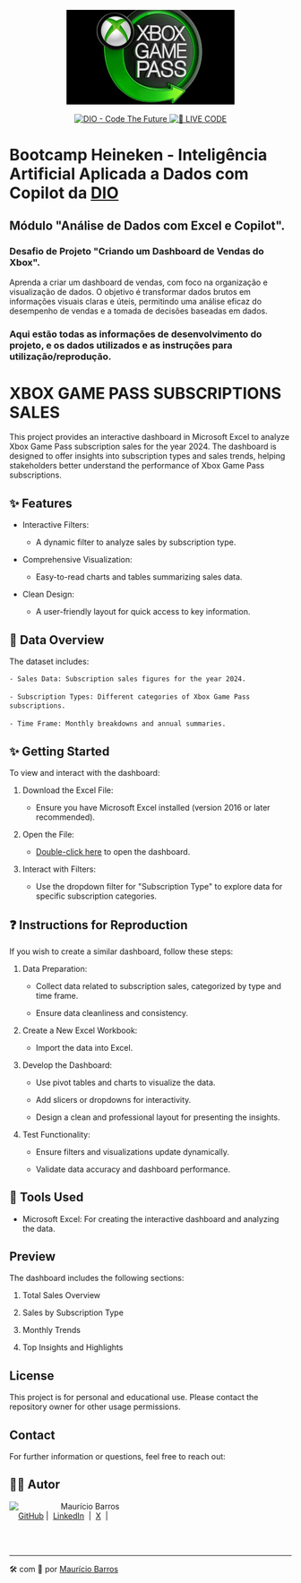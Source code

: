 <p align="center">
<img 
    src="./assets/Xbox-game-pass.jpg"
    width="300"
/>
</p>

<p align="center">
<a href="https://dio.me/">
    <img 
        src="https://img.shields.io/badge/DIO-Code_The_Future-28DA77?logo=youtube" 
        alt="DIO - Code The Future">
</a>
<a href="https://dio.me/">
<img 
    src="https://img.shields.io/badge/🔴_LIVE_CODE-FF5E72" 
    alt="🔴 LIVE CODE">
</a>
</p>

# Bootcamp Heineken - Inteligência Artificial Aplicada a Dados com Copilot da [DIO](https://dio.me)

## Módulo "Análise de Dados com Excel e Copilot".

### Desafio de Projeto "Criando um Dashboard de Vendas do Xbox".

Aprenda a criar um dashboard de vendas, com foco na organização e visualização de dados. O objetivo é transformar dados brutos em informações visuais claras e úteis, permitindo uma análise eficaz do desempenho de vendas e a tomada de decisões baseadas em dados.

### Aqui estão todas as informações de desenvolvimento do projeto, e os dados utilizados e as instruções para utilização/reprodução.

# XBOX GAME PASS SUBSCRIPTIONS SALES

This project provides an interactive dashboard in Microsoft Excel to analyze Xbox Game Pass subscription sales for the year 2024. The dashboard is designed to offer insights into subscription types and sales trends, helping stakeholders better understand the performance of Xbox Game Pass subscriptions.

## ✨ Features

- Interactive Filters:

    - A dynamic filter to analyze sales by subscription type.

- Comprehensive Visualization:

    - Easy-to-read charts and tables summarizing sales data.

- Clean Design:

    - A user-friendly layout for quick access to key information.

## :eyes: Data Overview

The dataset includes:
    
    - Sales Data: Subscription sales figures for the year 2024.
    
    - Subscription Types: Different categories of Xbox Game Pass subscriptions.

    - Time Frame: Monthly breakdowns and annual summaries.

## ✨ Getting Started

To view and interact with the dashboard:

1. Download the Excel File:

    - Ensure you have Microsoft Excel installed (version 2016 or later recommended).

2. Open the File:

    - [Double-click here](/output/Dashboard-Xbox.xlsx) to open the dashboard.

3. Interact with Filters:

    - Use the dropdown filter for "Subscription Type" to explore data for specific subscription categories.

## :question: Instructions for Reproduction

If you wish to create a similar dashboard, follow these steps:

1. Data Preparation:

    - Collect data related to subscription sales, categorized by type and time frame.
    
    - Ensure data cleanliness and consistency.

2. Create a New Excel Workbook:

    - Import the data into Excel.

3. Develop the Dashboard:

    - Use pivot tables and charts to visualize the data.
    
    - Add slicers or dropdowns for interactivity.
    
    - Design a clean and professional layout for presenting the insights.

4. Test Functionality:

    - Ensure filters and visualizations update dynamically.

    - Validate data accuracy and dashboard performance.

## :abacus: Tools Used

- Microsoft Excel: For creating the interactive dashboard and analyzing the data.

## Preview

The dashboard includes the following sections:

1. Total Sales Overview

2. Sales by Subscription Type

3. Monthly Trends

4. Top Insights and Highlights

## License

This project is for personal and educational use. Please contact the repository owner for other usage permissions.

## Contact

For further information or questions, feel free to reach out:

## 👨‍💻 Autor

<p>
    <img 
      align=left 
      margin=10 
      width=80 
      src="https://avatars.githubusercontent.com/u/58704060?s=400&u=c58b05997dcd842e95dd0f5c45ab04c2054df583&v=4"
    />
    <p>&nbsp&nbsp&nbspMaurício Barros<br>
    &nbsp&nbsp&nbsp
    <a href="https://github.com/opusvix">
    GitHub</a>&nbsp;|&nbsp;
    <a href="https://www.linkedin.com/in/mauriciodasilvabarros/">LinkedIn</a>
    &nbsp;|&nbsp;
    <a href="https://x.com/opusvix">
    X</a>
&nbsp;|&nbsp;</p>
</p>
<br/><br/>
<p>

---

:hammer_and_wrench: com :sparkling_heart: por [Maurício Barros](https://github.com/opusvix)

